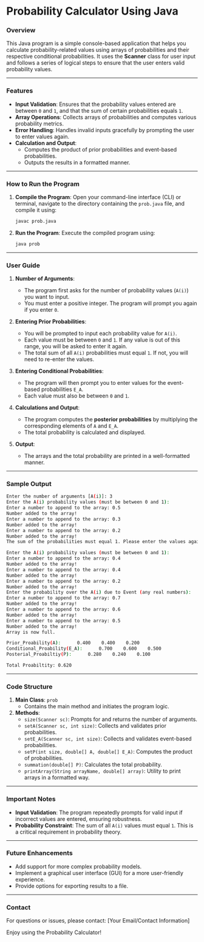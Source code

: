 # **Probability Calculator Using Java**

### **Overview**
This Java program is a simple console-based application that helps you calculate probability-related values using arrays of probabilities and their respective conditional probabilities. It uses the **Scanner** class for user input and follows a series of logical steps to ensure that the user enters valid probability values.

---

### **Features**
- **Input Validation**: Ensures that the probability values entered are between `0` and `1`, and that the sum of certain probabilities equals `1`.
- **Array Operations**: Collects arrays of probabilities and computes various probability metrics.
- **Error Handling**: Handles invalid inputs gracefully by prompting the user to enter values again.
- **Calculation and Output**:
  - Computes the product of prior probabilities and event-based probabilities.
  - Outputs the results in a formatted manner.

---

### **How to Run the Program**
1. **Compile the Program**:
   Open your command-line interface (CLI) or terminal, navigate to the directory containing the `prob.java` file, and compile it using:
   ```sh
   javac prob.java
   ```
2. **Run the Program**:
   Execute the compiled program using:
   ```sh
   java prob
   ```

---

### **User Guide**
1. **Number of Arguments**:
   - The program first asks for the number of probability values (`A(i)`) you want to input.
   - You must enter a positive integer. The program will prompt you again if you enter `0`.

2. **Entering Prior Probabilities**:
   - You will be prompted to input each probability value for `A(i)`. 
   - Each value must be between `0` and `1`. If any value is out of this range, you will be asked to enter it again.
   - The total sum of all `A(i)` probabilities must equal `1`. If not, you will need to re-enter the values.

3. **Entering Conditional Probabilities**:
   - The program will then prompt you to enter values for the event-based probabilities `E_A`.
   - Each value must also be between `0` and `1`.

4. **Calculations and Output**:
   - The program computes the **posterior probabilities** by multiplying the corresponding elements of `A` and `E_A`.
   - The total probability is calculated and displayed.

5. **Output**:
   - The arrays and the total probability are printed in a well-formatted manner.

---

### **Sample Output**
```sh
Enter the number of arguments [A(i)]: 3
Enter the A(i) probability values (must be between 0 and 1):
Enter a number to append to the array: 0.5
Number added to the array!
Enter a number to append to the array: 0.3
Number added to the array!
Enter a number to append to the array: 0.2
Number added to the array!
The sum of the probabilities must equal 1. Please enter the values again.

Enter the A(i) probability values (must be between 0 and 1):
Enter a number to append to the array: 0.4
Number added to the array!
Enter a number to append to the array: 0.4
Number added to the array!
Enter a number to append to the array: 0.2
Number added to the array!
Enter the probability over the A(i) due to Event (any real numbers):
Enter a number to append to the array: 0.7
Number added to the array!
Enter a number to append to the array: 0.6
Number added to the array!
Enter a number to append to the array: 0.5
Number added to the array!
Array is now full.

Prior_Proability(A):      0.400    0.400    0.200    
Conditional_Proability(E_A):      0.700    0.600    0.500    
Posterial_Proabiltiy(P):      0.280    0.240    0.100    

Total Proabiltity: 0.620
```

---

### **Code Structure**
1. **Main Class**: `prob`
   - Contains the main method and initiates the program logic.
2. **Methods**:
   - `size(Scanner sc)`: Prompts for and returns the number of arguments.
   - `setA(Scanner sc, int size)`: Collects and validates prior probabilities.
   - `setE_A(Scanner sc, int size)`: Collects and validates event-based probabilities.
   - `setP(int size, double[] A, double[] E_A)`: Computes the product of probabilities.
   - `summation(double[] P)`: Calculates the total probability.
   - `printArray(String arrayName, double[] array)`: Utility to print arrays in a formatted way.

---

### **Important Notes**
- **Input Validation**: The program repeatedly prompts for valid input if incorrect values are entered, ensuring robustness.
- **Probability Constraint**: The sum of all `A(i)` values must equal `1`. This is a critical requirement in probability theory.

---

### **Future Enhancements**
- Add support for more complex probability models.
- Implement a graphical user interface (GUI) for a more user-friendly experience.
- Provide options for exporting results to a file.

---

### **Contact**
For questions or issues, please contact: [Your Email/Contact Information]

Enjoy using the Probability Calculator!
